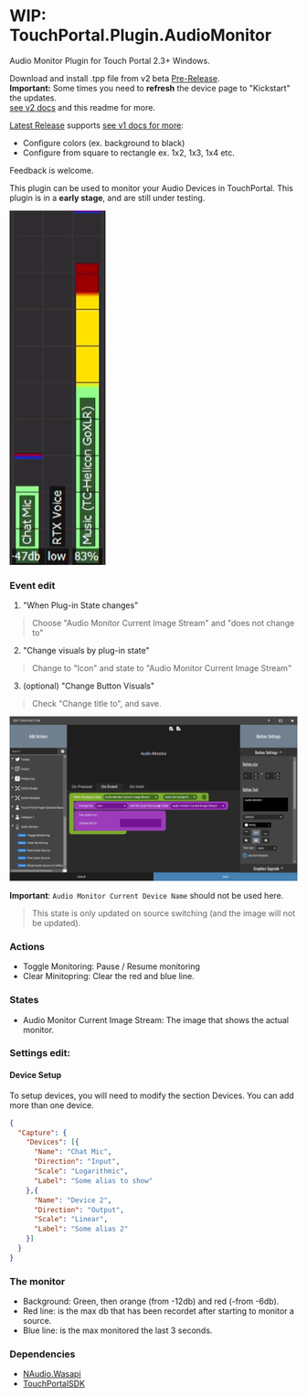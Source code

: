 # WIP: TouchPortal.Plugin.AudioMonitor
Audio Monitor Plugin for Touch Portal 2.3+ Windows.

Download and install .tpp file from v2 beta [Pre-Release](https://github.com/oddbear/TouchPortal.Plugin.AudioMonitor/releases/tag/v2-build-004). <br />
**Important:** Some times you need to **refresh** the device page to "Kickstart" the updates.<br />
[see v2 docs](https://github.com/oddbear/TouchPortal.Plugin.AudioMonitor/blob/master/Docs/v1.md) and this readme for more.

[Latest Release](https://github.com/oddbear/TouchPortal.Plugin.AudioMonitor/releases/tag/v1) supports [see v1 docs for more](https://github.com/oddbear/TouchPortal.Plugin.AudioMonitor/blob/master/Docs/v1.md):
* Configure colors (ex. background to black)
* Configure from square to rectangle ex. 1x2, 1x3, 1x4 etc.

Feedback is welcome.

This plugin can be used to monitor your Audio Devices in TouchPortal.
This plugin is in a **early stage**, and are still under testing.


![vertical](./Assets/vertical.png)

### Event edit

1. "When Plug-in State changes"<br />
> Choose "Audio Monitor Current Image Stream" and "does not change to"
2. "Change visuals by plug-in state"<br />
> Change to "Icon" and state to "Audio Monitor Current Image Stream"<br />
3. (optional) "Change Button Visuals"<br />
> Check "Change title to", and save.

![Event setup](./Assets/events.png)

**Important**: `Audio Monitor Current Device Name` should not be used here.
> This state is only updated on source switching (and the image will not be updated).

### Actions

* Toggle Monitoring: Pause / Resume monitoring
* Clear Minitopring: Clear the red and blue line.

### States

* Audio Monitor Current Image Stream: The image that shows the actual monitor.

### Settings edit:

#### Device Setup

To setup devices, you will need to modify the section Devices. You can add more than one device.

```json
{
  "Capture": {
    "Devices": [{
      "Name": "Chat Mic",
      "Direction": "Input",
      "Scale": "Logarithmic",
      "Label": "Some alias to show"
    },{
      "Name": "Device 2",
      "Direction": "Output",
      "Scale": "Linear",
      "Label": "Some alias 2"
    }]
  }
}
```

### The monitor

* Background: Green, then orange (from -12db) and red (-from -6db).
* Red line: is the max db that has been recordet after starting to monitor a source.<br />
* Blue line: is the max monitored the last 3 seconds.<br />

### Dependencies

- [NAudio.Wasapi](https://github.com/naudio/NAudio)
- [TouchPortalSDK](https://github.com/oddbear/TouchPortalSDK)
